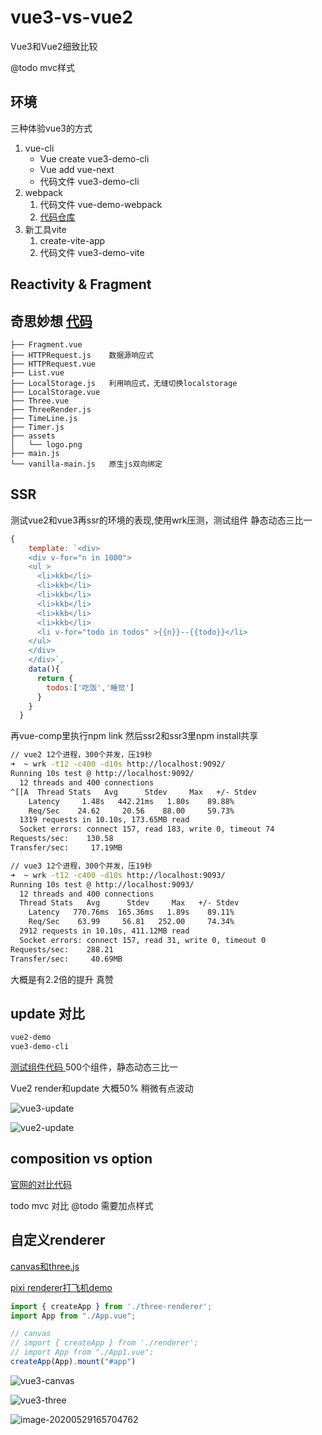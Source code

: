# vue3-vs-vue2
Vue3和Vue2细致比较

@todo  mvc样式   



## 环境

三种体验vue3的方式

1. vue-cli
   * Vue create vue3-demo-cli
   * Vue add vue-next
   * 代码文件 vue3-demo-cli
2. webpack
   1. 代码文件 vue-demo-webpack
   2. [代码仓库](https://github.com/vuejs/vue-next-webpack-preview)
3. 新工具vite
   1. create-vite-app 
   2. 代码文件 vue3-demo-vite



## Reactivity  & Fragment

## 奇思妙想   [代码](reactivity)

```
├── Fragment.vue
├── HTTPRequest.js    数据源响应式
├── HTTPRequest.vue 
├── List.vue
├── LocalStorage.js   利用响应式，无缝切换localstorage
├── LocalStorage.vue
├── Three.vue
├── ThreeRender.js
├── TimeLine.js
├── Timer.js          
├── assets
│   └── logo.png
├── main.js
└── vanilla-main.js   原生js双向绑定
```



## SSR

测试vue2和vue3再ssr的环境的表现,使用wrk压测，测试组件 静态动态三比一

```javascript
{
    template: `<div>
    <div v-for="n in 1000">
    <ul >
      <li>kkb</li>
      <li>kkb</li>
      <li>kkb</li>
      <li>kkb</li>
      <li>kkb</li>
      <li>kkb</li>
      <li v-for="todo in todos" >{{n}}--{{todo}}</li>
    </ul>
    </div>
    </div>`,
    data(){
      return {
        todos:['吃饭','睡觉']
      }
    }
  }

```
再vue-comp里执行npm link 然后ssr2和ssr3里npm install共享 

```bash
// vue2 12个进程，300个并发，压19秒
➜  ~ wrk -t12 -c400 -d10s http://localhost:9092/
Running 10s test @ http://localhost:9092/
  12 threads and 400 connections
^[[A  Thread Stats   Avg      Stdev     Max   +/- Stdev
    Latency     1.48s   442.21ms   1.80s    89.88%
    Req/Sec    24.62     20.56    88.00     59.73%
  1319 requests in 10.10s, 173.65MB read
  Socket errors: connect 157, read 183, write 0, timeout 74
Requests/sec:    130.58
Transfer/sec:     17.19MB
```
```bash
// vue3 12个进程，300个并发，压19秒
➜  ~ wrk -t12 -c400 -d10s http://localhost:9093/
Running 10s test @ http://localhost:9093/
  12 threads and 400 connections
  Thread Stats   Avg      Stdev     Max   +/- Stdev
    Latency   770.76ms  165.36ms   1.89s    89.11%
    Req/Sec    63.99     56.81   252.00     74.34%
  2912 requests in 10.10s, 411.12MB read
  Socket errors: connect 157, read 31, write 0, timeout 0
Requests/sec:    288.21
Transfer/sec:     40.69MB
```
大概是有2.2倍的提升 真赞


## update 对比

```bash
vue2-demo
vue3-demo-cli
```
[测试组件代码 ](vue-demo/src/App.vue)      500个组件，静态动态三比一

Vue2 render和update   大概50%  稍微有点波动

![vue3-update](assets/vue3-update-0741325.gif)

![vue2-update](assets/vue2-update.gif)

## composition vs option 

[官网的对比代码](com)

todo mvc 对比  @todo 需要加点样式 



## 自定义renderer

[canvas和three.js](custom-renderer)

[pixi renderer打飞机demo](vue3-runtime-canvas)

```javascript
import { createApp } from './three-renderer';
import App from "./App.vue";

// canvas
// import { createApp } from './renderer';
// import App from "./App1.vue";
createApp(App).mount("#app")
```

![vue3-canvas](assets/vue3-canvas.gif)

![vue3-three](assets/vue3-three.gif)

![image-20200529165704762](assets/image-20200529165704762.png)